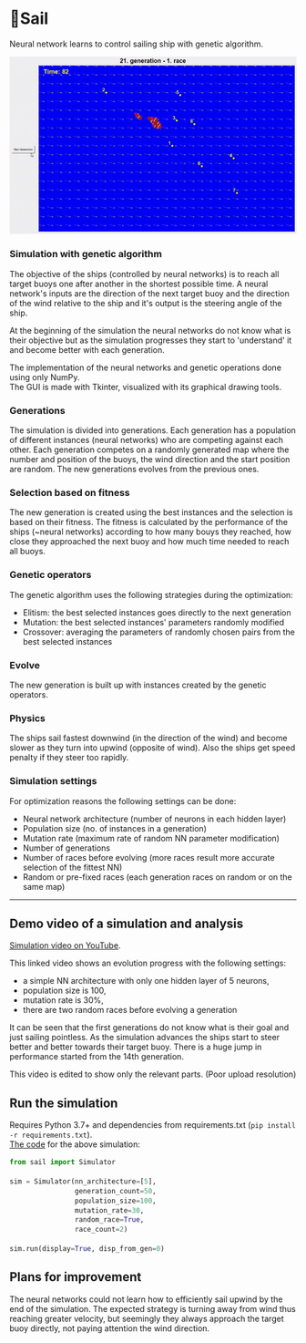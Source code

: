 # 🚢Sail

Neural network learns to control sailing ship with genetic algorithm.

[![Demo](https://github.com/kkovati/Sail/blob/master/docs/demo.gif)](https://youtu.be/wNEWmePgh4I)

### Simulation with genetic algorithm
 
The objective of the ships (controlled by neural networks) is to reach all target buoys 
one after another in the shortest possible time. 
A neural network's inputs are the direction of the next target buoy 
and the direction of the wind relative to the ship and it's output is the steering angle of the ship.

At the beginning of the simulation the neural networks do not know what is their objective but as the simulation
progresses they start to 'understand' it and become better with each generation.

The implementation of the neural networks and genetic operations done using only NumPy.<br/>
The GUI is made with Tkinter, visualized with its graphical drawing tools.
 
### Generations
 
The simulation is divided into generations. Each generation has a population of different instances (neural networks)
who are competing against each other. Each generation competes on a randomly generated map 
where the number and position of the buoys, the wind direction and the start position are random.
The new generations evolves from the previous ones. 
 
### Selection based on fitness
 
The new generation is created using the best instances and the selection is based on their fitness.
The fitness is calculated by the performance of the ships (~neural networks) according to how many 
bouys they reached, how close they approached the next buoy and how much time needed to reach all buoys.
 
### Genetic operators
 
The genetic algorithm uses the following strategies during the optimization:
 
- Elitism: the best selected instances goes directly to the next generation
- Mutation: the best selected instances' parameters randomly modified
- Crossover: averaging the parameters of randomly chosen pairs from the best selected instances 

### Evolve

The new generation is built up with instances created by the genetic operators.

### Physics

The ships sail fastest downwind (in the direction of the wind) and become slower as they turn into
upwind (opposite of wind). Also the ships get speed penalty if they steer too rapidly. 

### Simulation settings

For optimization reasons the following settings can be done:

- Neural network architecture (number of neurons in each hidden layer)
- Population size (no. of instances in a generation)
- Mutation rate (maximum rate of random NN parameter modification)
- Number of generations
- Number of races before evolving (more races result more accurate selection of the fittest NN)
- Random or pre-fixed races (each generation races on random or on the same map)

---
## Demo video of a simulation and analysis

[Simulation video on YouTube](https://youtu.be/wNEWmePgh4I).

This linked video shows an evolution progress with the following settings:
- a simple NN architecture with only one hidden layer of 5 neurons, 
- population size is 100,
- mutation rate is 30%,
- there are two random races before evolving a generation

It can be seen that the first generations do not know what is their goal and just sailing pointless.
As the simulation advances the ships start to steer better and better towards their target buoy.
There is a huge jump in performance started from the 14th generation.<br/>

This video is edited to show only the relevant parts. (Poor upload resolution) 

## Run the simulation

Requires Python 3.7+ and dependencies from requirements.txt (```pip install -r requirements.txt```).<br>
[The code](https://github.com/kkovati/Sail/blob/master/main.py) for the above simulation:
 
```python
from sail import Simulator

sim = Simulator(nn_architecture=[5],
                generation_count=50,
                population_size=100,
                mutation_rate=30,
                random_race=True,
                race_count=2)    

sim.run(display=True, disp_from_gen=0)
```

## Plans for improvement 

The neural networks could not learn how to efficiently sail upwind by the end
of the simulation. The expected strategy is turning away from wind thus reaching greater velocity,
but seemingly they always approach the target buoy directly, not paying attention the wind direction.

